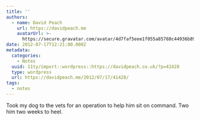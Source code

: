 ```yaml
---
title: ''
authors:
  - name: David Peach
    url: https://davidpeach.me
    avatarUrl: >-
      https://secure.gravatar.com/avatar/4d7faf5eee1f055a85788c44936b8995eaab6dfb004e7854ec747ccb272e91ee?s=96&d=mm&r=g
date: 2012-07-17T12:21:00.000Z
metadata:
  categories:
    - Notes
  uuid: 11ty/import::wordpress::https://davidpeach.co.uk/?p=41428
  type: wordpress
  url: https://davidpeach.me/2012/07/17/41428/
tags:
  - notes
---
```

Took my dog to the vets for an operation to help him sit on command. Two him two weeks to heel.